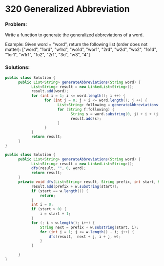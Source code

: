 # 320 Generalized Abbreviation

### Problem:

Write a function to generate the generalized abbreviations of a word.

Example:
Given word = "word", return the following list (order does not matter):
["word", "1ord", "w1rd", "wo1d", "wor1", "2rd", "w2d", "wo2", "1o1d", "1or1", "w1r1", "1o2", "2r1", "3d", "w3", "4"]

### Solutions:

```java
public class Solution {
      public List<String> generateAbbreviations(String word) {
            List<String> result = new LinkedList<String>();
            result.add(word);
            for (int i = 1; i <= word.length(); i ++) {
                  for (int j = 0; j + i <= word.length(); j ++) {
                        List<String> following = generateAbbreviations(j + i + 1 <= word.length()?word.substring(j + i + 1):"");
                        for (String f:following) {
                              String s = word.substring(0, j) + i + (j + i < word.length()?word.charAt(j + i):"") + f;
                              result.add(s);
                        }
                  }
            }
            return result;
      }
}
```

```java
public class Solution {
      public List<String> generateAbbreviations(String word) {
            List<String> result = new LinkedList<String>();
            dfs(result, "", 0, word);
            return result;
      }
      private void dfs(List<String> result, String prefix, int start, String w) {
            result.add(prefix + w.substring(start));
            if (start == w.length()) {
                return;
            }
            int i = 0;
            if (start > 0) {
                i = start + 1;
            }
            for (; i < w.length(); i++) {
                String next = prefix + w.substring(start, i);   
                for (int j = 1; j <= w.length() - i; j++) {
                    dfs(result,  next + j, i + j, w);
                }
            }
         
      }
}
```